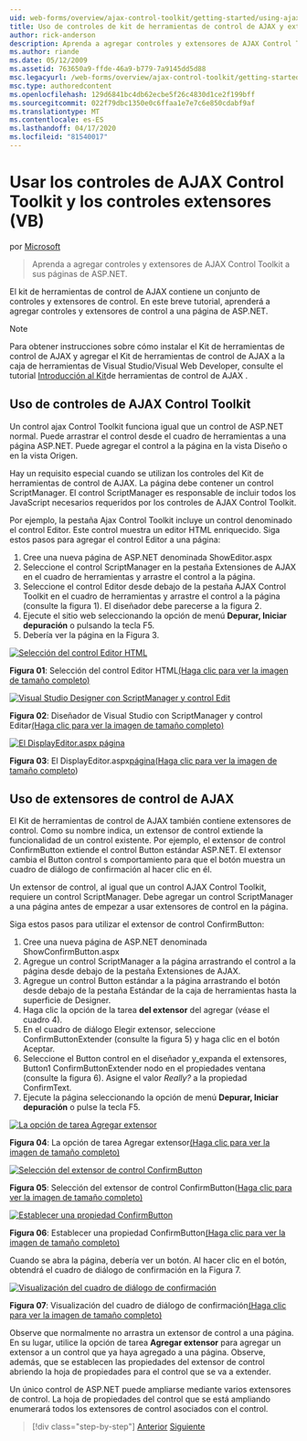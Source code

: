 ```yaml
---
uid: web-forms/overview/ajax-control-toolkit/getting-started/using-ajax-control-toolkit-controls-and-control-extenders-vb
title: Uso de controles de kit de herramientas de control de AJAX y extensores de control (VB) Microsoft Docs
author: rick-anderson
description: Aprenda a agregar controles y extensores de AJAX Control Toolkit a sus páginas de ASP.NET.
ms.author: riande
ms.date: 05/12/2009
ms.assetid: 763650a9-ffde-46a9-b779-7a9145dd5d88
msc.legacyurl: /web-forms/overview/ajax-control-toolkit/getting-started/using-ajax-control-toolkit-controls-and-control-extenders-vb
msc.type: authoredcontent
ms.openlocfilehash: 129d6841bc4db62ecbe5f26c4830d1ce2f199bff
ms.sourcegitcommit: 022f79dbc1350e0c6ffaa1e7e7c6e850cdabf9af
ms.translationtype: MT
ms.contentlocale: es-ES
ms.lasthandoff: 04/17/2020
ms.locfileid: "81540017"
---
```

# <a name="using-ajax-control-toolkit-controls-and-control-extenders-vb"></a>Usar los controles de AJAX Control Toolkit y los controles extensores (VB)

por [Microsoft](https://github.com/microsoft)

> Aprenda a agregar controles y extensores de AJAX Control Toolkit a sus páginas de ASP.NET.

El kit de herramientas de control de AJAX contiene un conjunto de controles y extensores de control. En este breve tutorial, aprenderá a agregar controles y extensores de control a una página de ASP.NET.

> [!NOTE] 
> 
> Para obtener instrucciones sobre cómo instalar el Kit de herramientas de control de AJAX y agregar el Kit de herramientas de control de AJAX a la caja de herramientas de Visual Studio/Visual Web Developer, consulte el tutorial [Introducción al Kit](get-started-with-the-ajax-control-toolkit-vb.md)de herramientas de control de AJAX .

## <a name="using-ajax-control-toolkit-controls"></a>Uso de controles de AJAX Control Toolkit

Un control ajax Control Toolkit funciona igual que un control de ASP.NET normal. Puede arrastrar el control desde el cuadro de herramientas a una página ASP.NET. Puede agregar el control a la página en la vista Diseño o en la vista Origen.

Hay un requisito especial cuando se utilizan los controles del Kit de herramientas de control de AJAX. La página debe contener un control ScriptManager. El control ScriptManager es responsable de incluir todos los JavaScript necesarios requeridos por los controles de AJAX Control Toolkit.

Por ejemplo, la pestaña Ajax Control Toolkit incluye un control denominado el control Editor. Este control muestra un editor HTML enriquecido. Siga estos pasos para agregar el control Editor a una página:

1. Cree una nueva página de ASP.NET denominada ShowEditor.aspx
2. Seleccione el control ScriptManager en la pestaña Extensiones de AJAX en el cuadro de herramientas y arrastre el control a la página.
3. Seleccione el control Editor desde debajo de la pestaña AJAX Control Toolkit en el cuadro de herramientas y arrastre el control a la página (consulte la figura 1). El diseñador debe parecerse a la figura 2.
4. Ejecute el sitio web seleccionando la opción de menú **Depurar, Iniciar depuración** o pulsando la tecla F5.
5. Debería ver la página en la Figura 3.

[![Selección del control Editor HTML](using-ajax-control-toolkit-controls-and-control-extenders-vb/_static/image1.jpg)](using-ajax-control-toolkit-controls-and-control-extenders-vb/_static/image1.png)

**Figura 01**: Selección del control Editor HTML[(Haga clic para ver la imagen de tamaño completo)](using-ajax-control-toolkit-controls-and-control-extenders-vb/_static/image2.png)

[![Visual Studio Designer con ScriptManager y control Edit](using-ajax-control-toolkit-controls-and-control-extenders-vb/_static/image2.jpg)](using-ajax-control-toolkit-controls-and-control-extenders-vb/_static/image3.png)

**Figura 02**: Diseñador de Visual Studio con ScriptManager y control Editar[(Haga clic para ver la imagen de tamaño completo)](using-ajax-control-toolkit-controls-and-control-extenders-vb/_static/image4.png)

[![El DisplayEditor.aspx página](using-ajax-control-toolkit-controls-and-control-extenders-vb/_static/image3.jpg)](using-ajax-control-toolkit-controls-and-control-extenders-vb/_static/image5.png)

**Figura 03**: El DisplayEditor.aspx[página(Haga clic para ver la imagen de tamaño completo](using-ajax-control-toolkit-controls-and-control-extenders-vb/_static/image6.png))

## <a name="using-ajax-control-toolkit-control-extenders"></a>Uso de extensores de control de AJAX

El Kit de herramientas de control de AJAX también contiene extensores de control. Como su nombre indica, un extensor de control extiende la funcionalidad de un control existente. Por ejemplo, el extensor de control ConfirmButton extiende el control Button estándar ASP.NET. El extensor cambia el Button control s comportamiento para que el botón muestra un cuadro de diálogo de confirmación al hacer clic en él.

Un extensor de control, al igual que un control AJAX Control Toolkit, requiere un control ScriptManager. Debe agregar un control ScriptManager a una página antes de empezar a usar extensores de control en la página.

Siga estos pasos para utilizar el extensor de control ConfirmButton:

1. Cree una nueva página de ASP.NET denominada ShowConfirmButton.aspx
2. Agregue un control ScriptManager a la página arrastrando el control a la página desde debajo de la pestaña Extensiones de AJAX.
3. Agregue un control Button estándar a la página arrastrando el botón desde debajo de la pestaña Estándar de la caja de herramientas hasta la superficie de Designer.
4. Haga clic la opción de la tarea **del extensor** del agregar (véase el cuadro 4).
5. En el cuadro de diálogo Elegir extensor, seleccione ConfirmButtonExtender (consulte la figura 5) y haga clic en el botón Aceptar.
6. Seleccione el Button control en el diseñador y\_expanda el extensores, Button1 ConfirmButtonExtender nodo en el propiedades ventana (consulte la figura 6). Asigne el valor *Really?* a la propiedad ConfirmText.
7. Ejecute la página seleccionando la opción de menú **Depurar, Iniciar depuración** o pulse la tecla F5.

[![La opción de tarea Agregar extensor](using-ajax-control-toolkit-controls-and-control-extenders-vb/_static/image4.jpg)](using-ajax-control-toolkit-controls-and-control-extenders-vb/_static/image7.png)

**Figura 04**: La opción de tarea Agregar extensor[(Haga clic para ver la imagen de tamaño completo)](using-ajax-control-toolkit-controls-and-control-extenders-vb/_static/image8.png)

[![Selección del extensor de control ConfirmButton](using-ajax-control-toolkit-controls-and-control-extenders-vb/_static/image5.jpg)](using-ajax-control-toolkit-controls-and-control-extenders-vb/_static/image9.png)

**Figura 05**: Selección del extensor de control ConfirmButton([Haga clic para ver la imagen de tamaño completo)](using-ajax-control-toolkit-controls-and-control-extenders-vb/_static/image10.png)

[![Establecer una propiedad ConfirmButton](using-ajax-control-toolkit-controls-and-control-extenders-vb/_static/image6.jpg)](using-ajax-control-toolkit-controls-and-control-extenders-vb/_static/image11.png)

**Figura 06**: Establecer una propiedad ConfirmButton[(Haga clic para ver la imagen de tamaño completo)](using-ajax-control-toolkit-controls-and-control-extenders-vb/_static/image12.png)

Cuando se abra la página, debería ver un botón. Al hacer clic en el botón, obtendrá el cuadro de diálogo de confirmación en la Figura 7.

[![Visualización del cuadro de diálogo de confirmación](using-ajax-control-toolkit-controls-and-control-extenders-vb/_static/image7.jpg)](using-ajax-control-toolkit-controls-and-control-extenders-vb/_static/image13.png)

**Figura 07**: Visualización del cuadro de diálogo de confirmación[(Haga clic para ver la imagen de tamaño completo)](using-ajax-control-toolkit-controls-and-control-extenders-vb/_static/image14.png)

Observe que normalmente no arrastra un extensor de control a una página. En su lugar, utilice la opción de tarea **Agregar extensor** para agregar un extensor a un control que ya haya agregado a una página. Observe, además, que se establecen las propiedades del extensor de control abriendo la hoja de propiedades para el control que se va a extender.

Un único control de ASP.NET puede ampliarse mediante varios extensores de control. La hoja de propiedades del control que se está ampliando enumerará todos los extensores de control asociados con el control.

> [!div class="step-by-step"]
> [Anterior](get-started-with-the-ajax-control-toolkit-vb.md)
> [Siguiente](creating-a-custom-ajax-control-toolkit-control-extender-vb.md)
